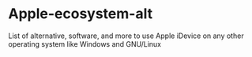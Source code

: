 # Apple-ecosystem-alt
List of alternative, software, and more to use Apple iDevice on any other operating system like Windows and GNU/Linux
